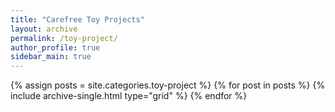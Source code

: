 ```yaml
---
title: "Carefree Toy Projects"
layout: archive
permalink: /toy-project/
author_profile: true
sidebar_main: true
---
```


{% assign posts = site.categories.toy-project %}
{% for post in posts %} {% include archive-single.html type="grid" %} {% endfor %}